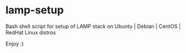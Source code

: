# lamp-setup

Bash shell script for setup of LAMP stack on Ubuntu | Debian | CentOS | RedHat Linux distros

Enjoy :)
